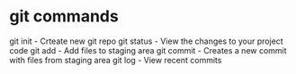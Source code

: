 # git commands
git init - Crteate new git repo
git status - View the changes to your project code
git add - Add files to staging area
git commit - Creates a new commit with files from staging area
git log - View recent commits
